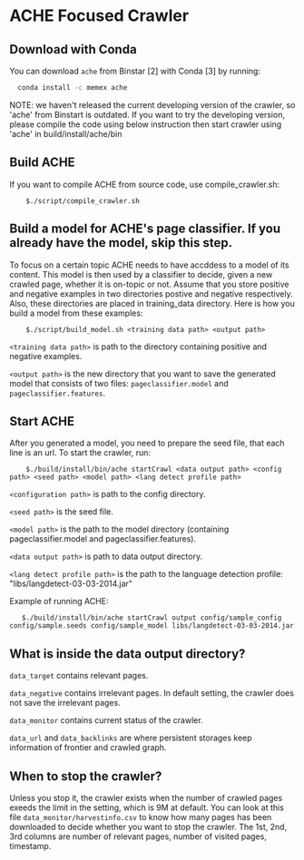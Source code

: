 ACHE Focused Crawler
============

Download with Conda
---------------------------------------------

You can download `ache` from Binstar [2] with Conda [3] by running:

```bash
  conda install -c memex ache
```
NOTE: we haven't released the current developing version of the crawler, so 'ache' from Binstart is outdated.
If you want to try the developing version, please compile the code using below instruction then start crawler using 'ache' in build/install/ache/bin

Build ACHE
--------------------------------------------
If you want to compile ACHE from source code, use compile_crawler.sh:

        $./script/compile_crawler.sh
  
  
Build a model for ACHE's page classifier. If you already have the model, skip this step.
--------------------------------------------
To focus on a certain topic ACHE needs to have accddess to a model of its content. This model is then 
used by a classifier to decide, given a new crawled page, whether it is on-topic or not. Assume that you store positive and negative examples in two directories postive and negative respectively. Also, these directories are placed in training_data directory. Here is how you build a model from these examples:
    
        $./script/build_model.sh <training data path> <output path>

`<training data path>` is path to the directory containing positive and negative examples.

`<output path>` is the new directory that you want to save the generated model that consists of two files: `pageclassifier.model` and `pageclassifier.features`. 
  

Start ACHE
--------------------------------------------
After you generated a model, you need to prepare the seed file, that each line is an url. To start the crawler, run:

        $./build/install/bin/ache startCrawl <data output path> <config path> <seed path> <model path> <lang detect profile path>


`<configuration path>` is path to the config directory.

`<seed path>` is the seed file.

`<model path>` is the path to the model directory (containing pageclassifier.model and pageclassifier.features).

`<data output path>` is path to data output directory.

 `<lang detect profile path>` is the path to the language detection profile: "libs/langdetect-03-03-2014.jar"
 
 Example of running ACHE:
 
       $./build/install/bin/ache startCrawl output config/sample_config config/sample.seeds config/sample_model libs/langdetect-03-03-2014.jar
        

What is inside the data output directory?
-----------------------------------------------
`data_target` contains relevant pages.

`data_negative` contains irrelevant pages. In default setting, the crawler does not save the irrelevant pages.

`data_monitor` contains current status of the crawler.

`data_url` and `data_backlinks` are where persistent storages keep information of frontier and crawled graph.

When to stop the crawler?
----------------------------------------------
Unless you stop it, the crawler exists when the number of crawled pages exeeds the limit in the setting, which is 9M at default. You can look at this file `data_monitor/harvestinfo.csv` to know how many pages has been downloaded to decide whether you want to stop the crawler. The 1st, 2nd, 3rd columns are number of relevant pages, number of visited pages, timestamp.




